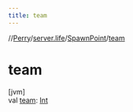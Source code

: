 ```yaml
---
title: team
---
```

//[Perry](../../../index.html)/[server.life](../index.html)/[SpawnPoint](index.html)/[team](team.html)



# team



[jvm]\
val [team](team.html): [Int](https://kotlinlang.org/api/latest/jvm/stdlib/kotlin/-int/index.html)




